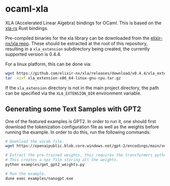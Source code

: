 # ocaml-xla
XLA (Accelerated Linear Algebra) bindings for OCaml. This is based on the
[xla-rs](https://github.com/LaurentMazare/xla-rs) Rust bindings.

Pre-compiled binaries for the xla library can be downloaded from the
[elixir-nx/xla repo](https://github.com/elixir-nx/xla/releases/tag/v0.4.4).
These should be extracted at the root of this repository, resulting
in a `xla_extension` subdirectory being created, the currently supported version
is 0.4.4.

For a linux platform, this can be done via:
```bash
wget https://github.com/elixir-nx/xla/releases/download/v0.4.4/xla_extension-x86_64-linux-gnu-cpu.tar.gz
tar -xzvf xla_extension-x86_64-linux-gnu-cpu.tar.gz
```

If the `xla_extension` directory is not in the main project directory, the path
can be specified via the `XLA_EXTENSION_DIR` environment variable.

## Generating some Text Samples with GPT2 

One of the featured examples is GPT2. In order to run it, one should first
download the tokenization configuration file as well as the weights before
running the example. In order to do this, run the following commands:

```bash
# Download the vocab file.
wget https://openaipublic.blob.core.windows.net/gpt-2/encodings/main/vocab.bpe

# Extract the pre-trained weights, this requires the transformers python library to be installed.
# This creates a npz file storing all the weights.
python examples/get_gpt2_weights.py

# Run the example.
dune exec examples/nanogpt.exe
```
